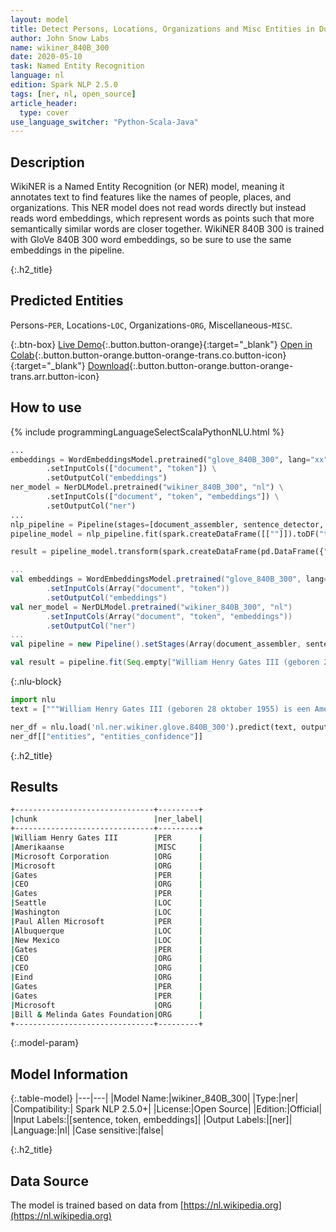 ```yaml
---
layout: model
title: Detect Persons, Locations, Organizations and Misc Entities in Dutch (WikiNER 840B 300)
author: John Snow Labs
name: wikiner_840B_300
date: 2020-05-10
task: Named Entity Recognition
language: nl
edition: Spark NLP 2.5.0
tags: [ner, nl, open_source]
article_header:
  type: cover
use_language_switcher: "Python-Scala-Java"
---
```


## Description
WikiNER is a Named Entity Recognition (or NER) model, meaning it annotates text to find features like the names of people, places, and organizations. This NER model does not read words directly but instead reads word embeddings, which represent words as points such that more semantically similar words are closer together. WikiNER 840B 300 is trained with GloVe 840B 300 word embeddings, so be sure to use the same embeddings in the pipeline.

{:.h2_title}
## Predicted Entities 
Persons-`PER`, Locations-`LOC`, Organizations-`ORG`, Miscellaneous-`MISC`.


{:.btn-box}
[Live Demo](https://demo.johnsnowlabs.com/public/NER_NL){:.button.button-orange}{:target="_blank"}
[Open in Colab](https://colab.research.google.com/github/JohnSnowLabs/spark-nlp-workshop/blob/master/tutorials/streamlit_notebooks/NER_NL.ipynb){:.button.button-orange.button-orange-trans.co.button-icon}{:target="_blank"}
[Download](https://s3.amazonaws.com/auxdata.johnsnowlabs.com/public/models/wikiner_840B_300_nl_2.5.0_2.4_1588546201484.zip){:.button.button-orange.button-orange-trans.arr.button-icon}

## How to use 

<div class="tabs-box" markdown="1">

{% include programmingLanguageSelectScalaPythonNLU.html %}
```python
...
embeddings = WordEmbeddingsModel.pretrained("glove_840B_300", lang="xx") \
        .setInputCols(["document", "token"]) \
        .setOutputCol("embeddings")
ner_model = NerDLModel.pretrained("wikiner_840B_300", "nl") \
        .setInputCols(["document", "token", "embeddings"]) \
        .setOutputCol("ner")
...        
nlp_pipeline = Pipeline(stages=[document_assembler, sentence_detector, tokenizer, embeddings, ner_model, ner_converter])
pipeline_model = nlp_pipeline.fit(spark.createDataFrame([[""]]).toDF("text"))

result = pipeline_model.transform(spark.createDataFrame(pd.DataFrame({"text": ["""William Henry Gates III (geboren 28 oktober 1955) is een Amerikaanse zakenmagnaat, softwareontwikkelaar, investeerder en filantroop. Hij is vooral bekend als medeoprichter van Microsoft Corporation. Tijdens zijn carrière bij Microsoft bekleedde Gates de functies van voorzitter, chief executive officer (CEO), president en chief software architect, terwijl hij ook de grootste individuele aandeelhouder was tot mei 2014. Hij is een van de bekendste ondernemers en pioniers van de microcomputerrevolutie van de jaren 70 en 80. Gates, geboren en getogen in Seattle, Washington, richtte in 1975 samen met jeugdvriend Paul Allen Microsoft op in Albuquerque, New Mexico; het werd "s werelds grootste personal computer softwarebedrijf. Gates leidde het bedrijf als voorzitter en CEO totdat hij in januari 2000 aftrad als CEO, maar hij bleef voorzitter en werd chief software architect. Eind jaren negentig kreeg Gates kritiek vanwege zijn zakelijke tactieken, die als concurrentiebeperkend werden beschouwd. Deze mening is bevestigd door tal van gerechtelijke uitspraken. In juni 2006 kondigde Gates aan dat hij zou overgaan naar een parttime functie bij Microsoft en fulltime gaan werken bij de Bill & Melinda Gates Foundation, de particuliere liefdadigheidsstichting die hij en zijn vrouw, Melinda Gates, in 2000 hebben opgericht. Hij droeg geleidelijk zijn taken over aan Ray Ozzie en Craig Mundie. Hij trad in februari 2014 af als voorzitter van Microsoft en nam een nieuwe functie aan als technologieadviseur ter ondersteuning van de nieuw aangestelde CEO Satya Nadella."""]})))
```

```scala
...
val embeddings = WordEmbeddingsModel.pretrained("glove_840B_300", lang="xx")
        .setInputCols(Array("document", "token"))
        .setOutputCol("embeddings")
val ner_model = NerDLModel.pretrained("wikiner_840B_300", "nl")
        .setInputCols(Array("document", "token", "embeddings"))
        .setOutputCol("ner")
...
val pipeline = new Pipeline().setStages(Array(document_assembler, sentence_detector, tokenizer, embeddings, ner_model, ner_converter))

val result = pipeline.fit(Seq.empty["William Henry Gates III (geboren 28 oktober 1955) is een Amerikaanse zakenmagnaat, softwareontwikkelaar, investeerder en filantroop. Hij is vooral bekend als medeoprichter van Microsoft Corporation. Tijdens zijn carrière bij Microsoft bekleedde Gates de functies van voorzitter, chief executive officer (CEO), president en chief software architect, terwijl hij ook de grootste individuele aandeelhouder was tot mei 2014. Hij is een van de bekendste ondernemers en pioniers van de microcomputerrevolutie van de jaren 70 en 80. Gates, geboren en getogen in Seattle, Washington, richtte in 1975 samen met jeugdvriend Paul Allen Microsoft op in Albuquerque, New Mexico; het werd "s werelds grootste personal computer softwarebedrijf. Gates leidde het bedrijf als voorzitter en CEO totdat hij in januari 2000 aftrad als CEO, maar hij bleef voorzitter en werd chief software architect. Eind jaren negentig kreeg Gates kritiek vanwege zijn zakelijke tactieken, die als concurrentiebeperkend werden beschouwd. Deze mening is bevestigd door tal van gerechtelijke uitspraken. In juni 2006 kondigde Gates aan dat hij zou overgaan naar een parttime functie bij Microsoft en fulltime gaan werken bij de Bill & Melinda Gates Foundation, de particuliere liefdadigheidsstichting die hij en zijn vrouw, Melinda Gates, in 2000 hebben opgericht. Hij droeg geleidelijk zijn taken over aan Ray Ozzie en Craig Mundie. Hij trad in februari 2014 af als voorzitter van Microsoft en nam een nieuwe functie aan als technologieadviseur ter ondersteuning van de nieuw aangestelde CEO Satya Nadella."].toDS.toDF("text")).transform(data)
```

{:.nlu-block}
```python
import nlu
text = ["""William Henry Gates III (geboren 28 oktober 1955) is een Amerikaanse zakenmagnaat, softwareontwikkelaar, investeerder en filantroop. Hij is vooral bekend als medeoprichter van Microsoft Corporation. Tijdens zijn carrière bij Microsoft bekleedde Gates de functies van voorzitter, chief executive officer (CEO), president en chief software architect, terwijl hij ook de grootste individuele aandeelhouder was tot mei 2014. Hij is een van de bekendste ondernemers en pioniers van de microcomputerrevolutie van de jaren 70 en 80. Gates, geboren en getogen in Seattle, Washington, richtte in 1975 samen met jeugdvriend Paul Allen Microsoft op in Albuquerque, New Mexico; het werd 's werelds grootste personal computer softwarebedrijf. Gates leidde het bedrijf als voorzitter en CEO totdat hij in januari 2000 aftrad als CEO, maar hij bleef voorzitter en werd chief software architect. Eind jaren negentig kreeg Gates kritiek vanwege zijn zakelijke tactieken, die als concurrentiebeperkend werden beschouwd. Deze mening is bevestigd door tal van gerechtelijke uitspraken. In juni 2006 kondigde Gates aan dat hij zou overgaan naar een parttime functie bij Microsoft en fulltime gaan werken bij de Bill & Melinda Gates Foundation, de particuliere liefdadigheidsstichting die hij en zijn vrouw, Melinda Gates, in 2000 hebben opgericht. Hij droeg geleidelijk zijn taken over aan Ray Ozzie en Craig Mundie. Hij trad in februari 2014 af als voorzitter van Microsoft en nam een nieuwe functie aan als technologieadviseur ter ondersteuning van de nieuw aangestelde CEO Satya Nadella."""]

ner_df = nlu.load('nl.ner.wikiner.glove.840B_300').predict(text, output_level = "chunk")
ner_df[["entities", "entities_confidence"]]
```
</div>

{:.h2_title}
## Results

```bash
+-------------------------------+---------+
|chunk                          |ner_label|
+-------------------------------+---------+
|William Henry Gates III        |PER      |
|Amerikaanse                    |MISC     |
|Microsoft Corporation          |ORG      |
|Microsoft                      |ORG      |
|Gates                          |PER      |
|CEO                            |ORG      |
|Gates                          |PER      |
|Seattle                        |LOC      |
|Washington                     |LOC      |
|Paul Allen Microsoft           |PER      |
|Albuquerque                    |LOC      |
|New Mexico                     |LOC      |
|Gates                          |PER      |
|CEO                            |ORG      |
|CEO                            |ORG      |
|Eind                           |ORG      |
|Gates                          |PER      |
|Gates                          |PER      |
|Microsoft                      |ORG      |
|Bill & Melinda Gates Foundation|ORG      |
+-------------------------------+---------+
```

{:.model-param}
## Model Information

{:.table-model}
|---|---|
|Model Name:|wikiner_840B_300|
|Type:|ner|
|Compatibility:| Spark NLP 2.5.0+|
|License:|Open Source|
|Edition:|Official|
|Input Labels:|[sentence, token, embeddings]|
|Output Labels:|[ner]|
|Language:|nl|
|Case sensitive:|false|


{:.h2_title}
## Data Source
The model is trained based on data from [https://nl.wikipedia.org](https://nl.wikipedia.org)